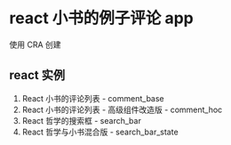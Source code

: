 # react 小书的例子评论 app

使用 CRA 创建

## react 实例

1.  React 小书的评论列表 - comment_base
2.  React 小书的评论列表 - 高级组件改造版 - comment_hoc
3.  React 哲学的搜索框 - search_bar
4.  React 哲学与小书混合版 - search_bar_state
